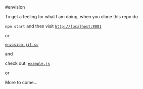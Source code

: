 
#envision

To get a feeling for what I am doing, when you clone this repo do

`npm start` and then visit [`http://localhost:8081`](http://localhost:8081)

or

[`envision.jit.su`](http://envision.jit.su)

and

check out: [`example.js`](https://github.com/saambarati/envision/blob/master/example/client/example.js)

or


More to come...
